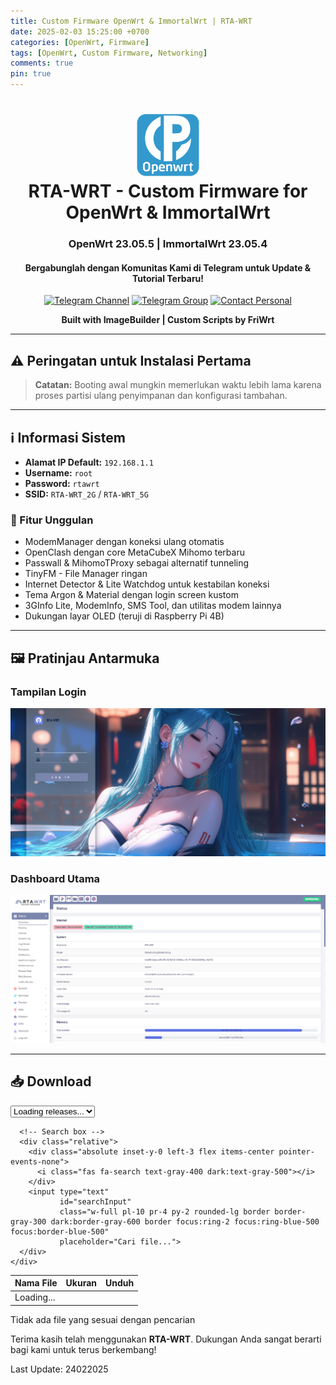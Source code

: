 ```yaml
---
title: Custom Firmware OpenWrt & ImmortalWrt | RTA-WRT
date: 2025-02-03 15:25:00 +0700
categories: [OpenWrt, Firmware]
tags: [OpenWrt, Custom Firmware, Networking]
comments: true
pin: true
---
```


<h1 align="center">
  <img src="/files/logo.png" alt="OpenWrt Logo" width="100">
  <br><strong>RTA-WRT - Custom Firmware for OpenWrt & ImmortalWrt</strong><br>
</h1>

<h3 align="center">OpenWrt 23.05.5 | ImmortalWrt 23.05.4</h3>

<h4 align="center">Bergabunglah dengan Komunitas Kami di Telegram untuk Update & Tutorial Terbaru!</h4>

<p align="center">
<a href="https://t.me/rtawrt"><img alt="Telegram Channel" src="https://img.shields.io/badge/Telegram-Channel-blue?style=for-the-badge&logo=telegram"></a>
<a href="https://t.me/backup_rtawrt"><img alt="Telegram Group" src="https://img.shields.io/badge/Telegram-Group-blue?style=for-the-badge&logo=telegram"></a>
<a href="https://t.me/RizkiKotet"><img alt="Contact Personal" src="https://img.shields.io/badge/Telegram-Contact-blue?style=for-the-badge&logo=telegram"></a>
</p>

<p align="center"><strong>Built with ImageBuilder | Custom Scripts by FriWrt</strong></p>

---

## ⚠️ Peringatan untuk Instalasi Pertama

> **Catatan:** Booting awal mungkin memerlukan waktu lebih lama karena proses partisi ulang penyimpanan dan konfigurasi tambahan.

---

## ℹ️ Informasi Sistem

- **Alamat IP Default:** `192.168.1.1`
- **Username:** `root`
- **Password:** `rtawrt`
- **SSID:** `RTA-WRT_2G` / `RTA-WRT_5G`

### 🚀 Fitur Unggulan

- ModemManager dengan koneksi ulang otomatis
- OpenClash dengan core MetaCubeX Mihomo terbaru
- Passwall & MihomoTProxy sebagai alternatif tunneling
- TinyFM - File Manager ringan
- Internet Detector & Lite Watchdog untuk kestabilan koneksi
- Tema Argon & Material dengan login screen kustom
- 3GInfo Lite, ModemInfo, SMS Tool, dan utilitas modem lainnya
- Dukungan layar OLED (teruji di Raspberry Pi 4B)

---

## 🖼️ Pratinjau Antarmuka

### Tampilan Login
<p align="center">
    <img src="/files/Login.png" alt="Login Interface">
</p>

### Dashboard Utama
<p align="center">
    <img src="/files/Dashboard.png" alt="Dashboard Interface">
</p>

---

## 📥 Download

<script src="https://unpkg.com/@tailwindcss/browser@4"></script>

<style type="text/tailwindcss">
  @theme {
    --color-clifford: #da373d;
  }
</style>

<div class="space-y-4">
  <!-- Release selector and search container -->
  <div class="rounded-lg shadow p-4">
    <div class="grid md:grid-cols-2 gap-4">
      <!-- Release selector -->
      <div>
        <select id="releaseSelector" 
                class="w-full px-4 py-2 rounded-lg border border-gray-300 dark:border-gray-600 border focus:ring-2 focus:ring-blue-500 focus:border-blue-500">
          <option value="">Loading releases...</option>
        </select>
      </div>
      
      <!-- Search box -->
      <div class="relative">
        <div class="absolute inset-y-0 left-3 flex items-center pointer-events-none">
          <i class="fas fa-search text-gray-400 dark:text-gray-500"></i>
        </div>
        <input type="text" 
               id="searchInput" 
               class="w-full pl-10 pr-4 py-2 rounded-lg border border-gray-300 dark:border-gray-600 border focus:ring-2 focus:ring-blue-500 focus:border-blue-500"
               placeholder="Cari file...">
      </div>
    </div>
  </div>

  <!-- Table container -->
  <div class="rounded-lg shadow overflow-hidden">
    <div class="overflow-x-auto max-h-[600px]">
      <table class="w-full border-collapse border">
        <thead>
          <tr>
            <th class="px-4 py-3 text-left text-sm font-semibold border">
              Nama File
            </th>
            <th class="px-4 py-3 text-left text-sm font-semibold border w-32">
              Ukuran
            </th>
            <th class="px-4 py-3 text-center text-sm font-semibold border w-24">
              Unduh
            </th>
          </tr>
        </thead>
        <tbody id="release-list" class="divide-y divide-gray-200 dark:divide-gray-700">
          <tr>
            <td colspan="3" class="px-4 py-3 text-center text-gray-500 dark:text-gray-400">
              Loading...
            </td>
          </tr>
        </tbody>
      </table>
    </div>
  </div>

  <!-- No results message -->
  <div id="noResults" class="hidden bg-yellow-50 dark:bg-yellow-900 text-yellow-800 dark:text-yellow-100 rounded-lg p-4 text-center">
    Tidak ada file yang sesuai dengan pencarian
  </div>
</div>

<script src="{{ '/assets/js/fetch-releases.js' | relative_url }}"></script>

Terima kasih telah menggunakan **RTA-WRT**. Dukungan Anda sangat berarti bagi kami untuk terus berkembang!

Last Update: 24022025